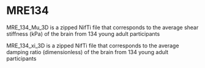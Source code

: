 # MRE134

MRE_134_Mu_3D is a zipped NifTi file that corresponds to the average shear stiffness (kPa) of the brain from 134 young adult participants

MRE_134_xi_3D is a zipped NifTi file that corresponds to the average damping ratio (dimensionless) of the brain from 134 young adult participants
